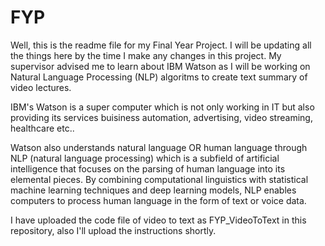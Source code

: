 # FYP
Well, this is the readme file for my Final Year Project. I will be updating all the things here by the time I make any changes in this project. My supervisor advised me to learn about IBM Watson as I will be working on Natural Language Processing (NLP) algoritms to create text summary of video lectures.

IBM's Watson is a super computer which is not only working in IT but also providing its services buisiness automation, advertising, video streaming, healthcare etc..

Watson also understands natural language OR human language through NLP (natural language processing) which is a subfield of artificial intelligence that focuses on the parsing of human language into its elemental pieces. By combining computational linguistics with statistical machine learning techniques and deep learning models, NLP enables computers to process human language in the form of text or voice data.

I have uploaded the code file of video to text as FYP_VideoToText in this repository, also I'll upload the instructions shortly.
